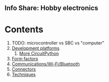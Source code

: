 ## Info Share: Hobby electronics
<!----------------------------------------------------------------------------->

# Contents
<!----------------------------------------------------------------------------->
1. TODO: microcontroller vs SBC vs "computer"
1. [Development platforms](DevPlatforms.md)
   1. [More CircuitPython](CircuitPython\CktPy_Contents.md)
1. [Form factors](FormFactors.md)
1. [Communications/Wi-Fi/Bluetooth](FormFactors.md)
1. [Connectors](Connectors.md)
1. [Techniques](Techniques.md)
